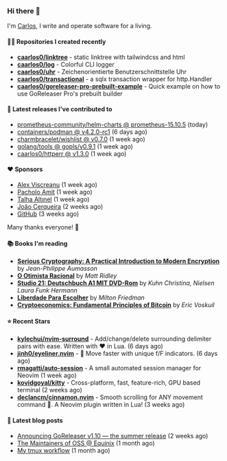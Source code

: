 ### Hi there 👋

I'm [Carlos](https://caarlos0.dev), I write and operate software for a living.

#### 👨‍💻 Repositories I created recently
- **[caarlos0/linktree](https://github.com/caarlos0/linktree)** - static linktree with tailwindcss and html
- **[caarlos0/log](https://github.com/caarlos0/log)** - Colorful CLI logger
- **[caarlos0/uhr](https://github.com/caarlos0/uhr)** - Zeichenorientierte Benutzerschnittstelle Uhr
- **[caarlos0/transactional](https://github.com/caarlos0/transactional)** - a sqlx transaction wrapper for http.Handler
- **[caarlos0/goreleaser-pro-prebuilt-example](https://github.com/caarlos0/goreleaser-pro-prebuilt-example)** - Quick example on how to use GoReleaser Pro&#39;s prebuilt builder

#### 🚀 Latest releases I've contributed to


- [prometheus-community/helm-charts @ prometheus-15.10.5](https://github.com/prometheus-community/helm-charts/releases/tag/prometheus-15.10.5) (today)
- [containers/podman @ v4.2.0-rc1](https://github.com/containers/podman/releases/tag/v4.2.0-rc1) (6 days ago)
- [charmbracelet/wishlist @ v0.7.0](https://github.com/charmbracelet/wishlist/releases/tag/v0.7.0) (1 week ago)
- [golang/tools @ gopls/v0.9.1](https://github.com/golang/tools/releases/tag/gopls%2Fv0.9.1) (1 week ago)
- [caarlos0/httperr @ v1.3.0](https://github.com/caarlos0/httperr/releases/tag/v1.3.0) (1 week ago)

#### ❤️ Sponsors
- [Alex Viscreanu](https://github.com/aexvir) (1 week ago)
- [Pacholo Amit](https://github.com/pacholoamit) (1 week ago)
- [Talha Altınel](https://github.com/MrWormHole) (1 week ago)
- [João Cerqueira](https://github.com/crqra) (2 weeks ago)
- [GitHub](https://github.com/github) (3 weeks ago)

Many thanks everyone! 🙏

#### 📚 Books I'm reading
- **[Serious Cryptography: A Practical Introduction to Modern Encryption](https://www.goodreads.com/book/show/36265193-serious-cryptography)** by _Jean-Philippe Aumasson_
- **[O Otimista Racional](https://www.goodreads.com/book/show/32706964-o-otimista-racional)** by _Matt Ridley_
- **[Studio 21: Deutschbuch A1 MIT DVD-Rom](https://www.goodreads.com/book/show/25495148-studio-21)** by _Kuhn Christina, Nielsen Laura Funk Hermann_
- **[Liberdade Para Escolher](https://www.goodreads.com/book/show/17238591-liberdade-para-escolher)** by _Milton Friedman_
- **[Cryptoeconomics: Fundamental Principles of Bitcoin](https://www.goodreads.com/book/show/56919322-cryptoeconomics)** by _Eric Voskuil_

#### ⭐ Recent Stars


- **[kylechui/nvim-surround](https://github.com/kylechui/nvim-surround)** - Add/change/delete surrounding delimiter pairs with ease. Written with :heart: in Lua. (6 days ago)
- **[jinh0/eyeliner.nvim](https://github.com/jinh0/eyeliner.nvim)** - 👀 Move faster with unique f/F indicators. (6 days ago)
- **[rmagatti/auto-session](https://github.com/rmagatti/auto-session)** - A small automated session manager for Neovim (1 week ago)
- **[kovidgoyal/kitty](https://github.com/kovidgoyal/kitty)** - Cross-platform, fast, feature-rich, GPU based terminal (2 weeks ago)
- **[declancm/cinnamon.nvim](https://github.com/declancm/cinnamon.nvim)** - Smooth scrolling for ANY movement command 🤯. A Neovim plugin written in Lua! (3 weeks ago)

#### 📄 Latest blog posts
- [Announcing GoReleaser v1.10 — the summer release](https://carlosbecker.com/posts/goreleaser-v1.10/) (2 weeks ago)
- [The Maintainers of OSS @ Equinix](https://carlosbecker.com/posts/equinix-maintainers-oss/) (1 month ago)
- [My tmux workflow](https://carlosbecker.com/posts/tmux-sessionizer/) (1 month ago)
